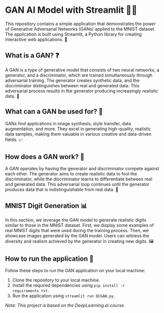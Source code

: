 # GAN AI Model with Streamlit 🤖🎨

This repository contains a simple application that demonstrates the power of Generative Adversarial Networks (GANs) applied to the MNIST dataset. The application is built using Streamlit, a Python library for creating interactive web applications. 🚀

## What is a GAN? ❓

A GAN is a type of generative model that consists of two neural networks, a generator, and a discriminator, which are trained simultaneously through adversarial training. The generator creates synthetic data, and the discriminator distinguishes between real and generated data. This adversarial process results in the generator producing increasingly realistic data. 🧠

## What can a GAN be used for? 🤔

GANs find applications in image synthesis, style transfer, data augmentation, and more. They excel in generating high-quality, realistic data samples, making them valuable in various creative and data-driven fields. 📈

## How does a GAN work? 🤖

A GAN operates by having the generator and discriminator compete against each other. The generator aims to create realistic data to fool the discriminator, while the discriminator learns to differentiate between real and generated data. This adversarial loop continues until the generator produces data that is indistinguishable from real data. 🧪

## MNIST Digit Generation 📊

In this section, we leverage the GAN model to generate realistic digits similar to those in the MNIST dataset. First, we display some examples of real MNIST digits that were used during the training process. Then, we showcase images generated by the GAN model. Users can witness the diversity and realism achieved by the generator in creating new digits. 🖼️

## How to run the application 🚀

Follow these steps to run the GAN application on your local machine:

1. Clone the repository to your local machine.
2. Install the required dependencies using `pip install -r requirements.txt`.
3. Run the application using `streamlit run DCGAN.py`.

*Note: This project is based on the DeepLearning.ai course.*

